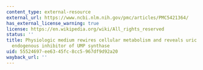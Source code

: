 ```yaml
---
content_type: external-resource
external_url: https://www.ncbi.nlm.nih.gov/pmc/articles/PMC5421364/
has_external_license_warning: true
license: https://en.wikipedia.org/wiki/All_rights_reserved
status: ''
title: Physiologic medium rewires cellular metabolism and reveals uric acid as an
  endogenous inhibitor of UMP synthase
uid: 55524697-ee63-45fc-8cc5-967df9d92a20
wayback_url: ''
---
```


